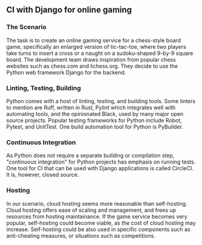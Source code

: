 ## CI with Django for online gaming

### The Scenario

The task is to create an online gaming service for a chess-style board game, specifically an enlarged version of tic-tac-toe, where two players take turns to insert a cross or a naught on a sudoku-shaped 9-by-9 square board. The development team draws inspiration from popular chess websites such as chess.com and lichess.org. They decide to use the Python web framework Django for the backend.

### Linting, Testing, Building

Python comes with a host of linting, testing, and building tools. Some linters to mention are Ruff, written in Rust, Pylint which integrates well with automating tools, and the opinionated Black, used by many major open source projects. Popular testing frameworks for Python include Robot, Pytest, and UnitTest. One build automation tool for Python is PyBuilder.

### Continuous Integration

As Python does not require a separate building or compilation step, "continuous integration" for Python projects has emphasis on running tests. One tool for CI that can be used with Django applications is called CircleCI. It is, however, closed source.

### Hosting

In our scenario, cloud hosting seems more reasonable than self-hosting. Cloud hosting offers ease of scaling and management, and frees up resources from hosting maintainance. If the game service becomes very popular, self-hosting could become viable, as the cost of cloud hosting may increase. Self-hosting could be also used in specific components such as anti-cheating measures, or situations such as competitions.